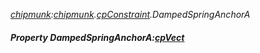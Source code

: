 _[chipmunk](../../modules/chipmunk/chipmunk-module.md):[chipmunk](../../modules/chipmunk/chipmunk-module.md).[cpConstraint](../../modules/chipmunk/chipmunk-cpconstraint.md).DampedSpringAnchorA_
##### Property DampedSpringAnchorA:[cpVect](../../modules/chipmunk/chipmunk-cpvect.md)
